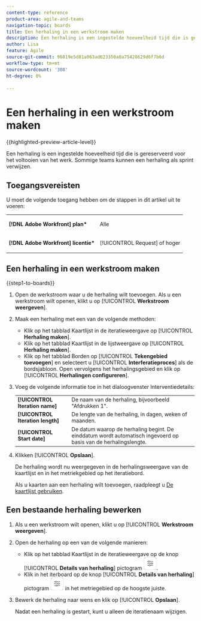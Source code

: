 ```yaml
---
content-type: reference
product-area: agile-and-teams
navigation-topic: boards
title: Een herhaling in een werkstroom maken
description: Een herhaling is een ingestelde hoeveelheid tijd die is gereserveerd voor het voltooien van het werk. Sommige teams kunnen een herhaling als sprint verwijzen.
author: Lisa
feature: Agile
source-git-commit: 96819e5d81a063ad623350a0a75428629d6f7b6d
workflow-type: tm+mt
source-wordcount: '308'
ht-degree: 0%

---
```


# Een herhaling in een werkstroom maken

{{highlighted-preview-article-level}}

Een herhaling is een ingestelde hoeveelheid tijd die is gereserveerd voor het voltooien van het werk. Sommige teams kunnen een herhaling als sprint verwijzen.

## Toegangsvereisten

U moet de volgende toegang hebben om de stappen in dit artikel uit te voeren:

<table style="table-layout:auto"> 
 <col> 
 </col> 
 <col> 
 </col> 
 <tbody> 
  <tr> 
   <td role="rowheader"><strong>[!DNL Adobe Workfront] plan*</strong></td> 
   <td> <p>Alle</p> </td> 
  </tr> 
  <tr> 
   <td role="rowheader"><strong>[!DNL Adobe Workfront] licentie*</strong></td> 
   <td> <p>[!UICONTROL Request] of hoger</p> </td> 
  </tr> 
 </tbody> 
</table>

## Een herhaling in een werkstroom maken

{{step1-to-boards}}

1. Open de werkstroom waar u de herhaling wilt toevoegen. Als u een werkstroom wilt openen, klikt u op [!UICONTROL **Werkstroom weergeven**].
1. Maak een herhaling met een van de volgende methoden:

   * Klik op het tabblad Kaartlijst in de iteratieweergave op [!UICONTROL **Herhaling maken**].
   * Klik op het tabblad Kaartlijst in de lijstweergave op [!UICONTROL **Herhaling maken**].
   * Klik op het tabblad Borden op [!UICONTROL **Tekengebied toevoegen**] en selecteert u [!UICONTROL **Interferatieproces**] als de bordsjabloon. Open vervolgens het herhalingsgebied en klik op [!UICONTROL **Herhalingen configureren**].

1. Voeg de volgende informatie toe in het dialoogvenster Interventiedetails:

   <table style="table-layout:auto"> 
    <tbody> 
     <tr> 
      <td><strong>[!UICONTROL Iteration name]</strong></td> 
      <td>De naam van de herhaling, bijvoorbeeld "Afdrukken 1".</td> 
     </tr> 
     <tr> 
      <td><strong>[!UICONTROL Iteration length]</strong></td> 
      <td>De lengte van de herhaling, in dagen, weken of maanden.</td> 
     </tr>
     <tr> 
      <td><strong>[!UICONTROL Start date]</strong></td> 
      <td>De datum waarop de herhaling begint. De einddatum wordt automatisch ingevoerd op basis van de herhalingslengte.</td> 
     </tr> 
    </tbody> 
   </table>

1. Klikken [!UICONTROL **Opslaan**].

   De herhaling wordt nu weergegeven in de herhalingsweergave van de kaartlijst en in het metriekgebied op het iteratiebord.

   Als u kaarten aan een herhaling wilt toevoegen, raadpleegt u [De kaartlijst gebruiken](/help/quicksilver/agile/use-boards-agile-planning-tools/use-card-list.md).

## Een bestaande herhaling bewerken

1. Als u een werkstroom wilt openen, klikt u op [!UICONTROL **Werkstroom weergeven**].
1. Open de herhaling op een van de volgende manieren:

   * Klik op het tabblad Kaartlijst in de iteratieweergave op de knop [!UICONTROL **Details van herhaling**] pictogram ![Details van herhaling](assets/iteration-details-button.png).
   * Klik in het iterboard op de knop [!UICONTROL **Details van herhaling**] pictogram ![Details van herhaling](assets/iteration-details-button.png) in het metriegebied op de hoogste juiste.

1. Bewerk de herhaling naar wens en klik op [!UICONTROL **Opslaan**].

   Nadat een herhaling is gestart, kunt u alleen de iteratienaam wijzigen.


